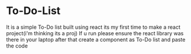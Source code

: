 # To-Do-List
It is a simple To-Do list built using react its my first time to make a react project(i'm thinking its a proj)
If u run please ensure the react library was there in your laptop after that create a component as To-Do list and paste the code
